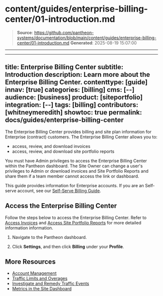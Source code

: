 # content/guides/enterprise-billing-center/01-introduction.md

> **Source**: https://github.com/pantheon-systems/documentation/blob/main/content/guides/enterprise-billing-center/01-introduction.md
> **Generated**: 2025-08-19 15:07:00

---

---
title: Enterprise Billing Center
subtitle: Introduction
description: Learn more about the Enterprise Billing Center.
contenttype: [guide]
innav: [true]
categories: [billing]
cms: [--]
audience: [business]
product: [siteportfolio]
integration: [--]
tags: [billing]
contributors: [whitneymeredith]
showtoc: true
permalink: docs/guides/enterprise-billing-center
---

The Enterprise Billing Center provides billing and site plan information for Enterprise (contract) customers. The Enterprise Billing Center allows you to:

- access, review, and download invoices
- access, review, and download site portfolio reports

You must have Admin privileges to access the Enterprise Billing Center within the Pantheon dashboard. The Site Owner can change a user's privileges to Admin or download invoices and Site Portfolio Reports and share them if a team member cannot access the link or dashboard.

<Alert title="Note" type="info" >

This guide provides information for Enterprise accounts.  If you are an Self-serve account, see our [Self-Serve Billing Guide](/guides/account-mgmt/billing).

</Alert>



## Access the Enterprise Billing Center

Follow the steps below to access the Enterprise Billing Center. Refer to [Access Invoices](/guides/enterprise-billing-center/invoices) and [Access Site Portfolio Reports](/guides/enterprise-billing-center/site-portfolio-report) for more detailed information information.

1. Navigate to the Pantheon dashboard.

1. Click **Settings**, and then click **Billing** under your **Profile**.

## More Resources

- [Account Management](/guides/account-mgmt)
- [Traffic Limits and Overages](/guides/account-mgmt/traffic)
- [Investigate and Remedy Traffic Events](/guides/account-mgmt/traffic/remedy)
- [Metrics in the Site Dashboard](/guides/account-mgmt/traffic)